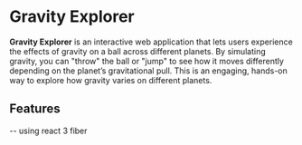 # Gravity Explorer

**Gravity Explorer** is an interactive web application that lets users experience the effects of gravity on a ball across different planets. By simulating gravity, you can "throw" the ball or "jump" to see how it moves differently depending on the planet’s gravitational pull. This is an engaging, hands-on way to explore how gravity varies on different planets.

## Features
-- using react 3 fiber
